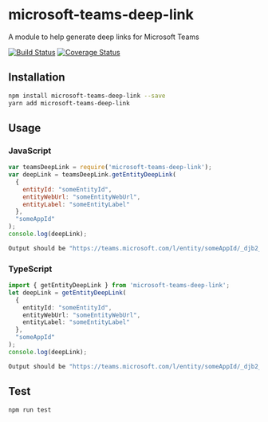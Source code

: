 # microsoft-teams-deep-link

A module to help generate deep links for Microsoft Teams

[![Build Status](https://travis-ci.org/ydogandjiev/microsoft-teams-deep-link.svg?branch=master)](https://travis-ci.org/ydogandjiev/microsoft-teams-deep-link)
[![Coverage Status](https://coveralls.io/repos/github/ydogandjiev/microsoft-teams-deep-link/badge.svg?branch=master)](https://coveralls.io/github/ydogandjiev/microsoft-teams-deep-link?branch=master)

## Installation

```sh
npm install microsoft-teams-deep-link --save
yarn add microsoft-teams-deep-link
```

## Usage

### JavaScript

```javascript
var teamsDeepLink = require('microsoft-teams-deep-link');
var deepLink = teamsDeepLink.getEntityDeepLink(
  {
    entityId: "someEntityId",
    entityWebUrl: "someEntityWebUrl",
    entityLabel: "someEntityLabel"
  },
  "someAppId"
);
console.log(deepLink);
```

```sh
Output should be "https://teams.microsoft.com/l/entity/someAppId/_djb2_msteams_prefix_3116810623?webUrl=someEntityWebUrl&label=someEntityLabel"
```

### TypeScript

```typescript
import { getEntityDeepLink } from 'microsoft-teams-deep-link';
let deepLink = getEntityDeepLink(
  {
    entityId: "someEntityId",
    entityWebUrl: "someEntityWebUrl",
    entityLabel: "someEntityLabel"
  },
  "someAppId"
);
console.log(deepLink);
```

```sh
Output should be "https://teams.microsoft.com/l/entity/someAppId/_djb2_msteams_prefix_3116810623?webUrl=someEntityWebUrl&label=someEntityLabel"
```

## Test

```sh
npm run test
```
